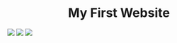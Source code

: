 <h1 align="center">My First Website</h1>

  [![](https://img.shields.io/badge/Link-tJohannes.com-orange.svg?style=flat-square)](http://www.tjohannes.com)
[![](https://img.shields.io/dub/l/vibe-d.svg)]()
[![](https://img.shields.io/badge/Tweet-/tJohannes-green.svg?style=flat-square)](https://twitter.com?)
